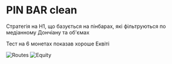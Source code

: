 # PIN BAR clean

Стратегія на Н1, що базується на пінбарах,
які фільтруються по медіанному Дончіану та об'ємах

Тест на 6 монетах показав хороше Еквіті

![Routes](https://user-images.githubusercontent.com/108072766/214346772-f79929cb-aa02-4f9d-b534-bee1b0806ba5.jpg)
![Equity](https://user-images.githubusercontent.com/108072766/214346777-c8585953-544d-4f06-bc69-ac00f7e452de.jpg)
